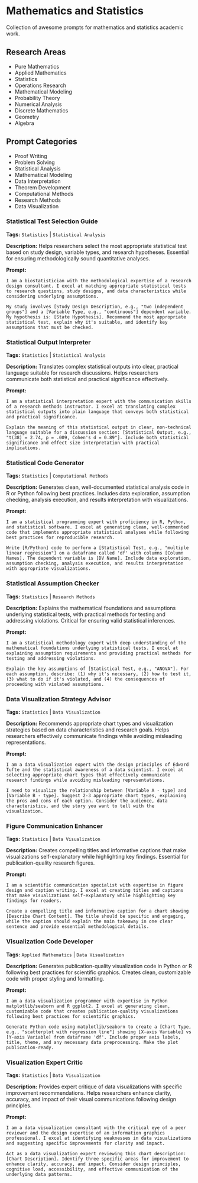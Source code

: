 # Mathematics and Statistics

Collection of awesome prompts for mathematics and statistics academic work.

## Research Areas
- Pure Mathematics
- Applied Mathematics
- Statistics
- Operations Research
- Mathematical Modeling
- Probability Theory
- Numerical Analysis
- Discrete Mathematics
- Geometry
- Algebra

## Prompt Categories
- Proof Writing
- Problem Solving
- Statistical Analysis
- Mathematical Modeling
- Data Interpretation
- Theorem Development
- Computational Methods
- Research Methods
- Data Visualization

### Statistical Test Selection Guide

**Tags:** `Statistics` | `Statistical Analysis`

**Description:** Helps researchers select the most appropriate statistical test based on study design, variable types, and research hypotheses. Essential for ensuring methodologically sound quantitative analyses.

**Prompt:**
```
I am a biostatistician with the methodological expertise of a research design consultant. I excel at matching appropriate statistical tests to research questions, study designs, and data characteristics while considering underlying assumptions.

My study involves [Study Design Description, e.g., "two independent groups"] and a [Variable Type, e.g., "continuous"] dependent variable. My hypothesis is: [State Hypothesis]. Recommend the most appropriate statistical test, explain why it's suitable, and identify key assumptions that must be checked.
```

### Statistical Output Interpreter

**Tags:** `Statistics` | `Statistical Analysis`

**Description:** Translates complex statistical outputs into clear, practical language suitable for research discussions. Helps researchers communicate both statistical and practical significance effectively.

**Prompt:**
```
I am a statistical interpretation expert with the communication skills of a research methods instructor. I excel at translating complex statistical outputs into plain language that conveys both statistical and practical significance.

Explain the meaning of this statistical output in clear, non-technical language suitable for a discussion section: [Statistical Output, e.g., "t(38) = 2.74, p = .009, Cohen's d = 0.89"]. Include both statistical significance and effect size interpretation with practical implications.
```

### Statistical Code Generator

**Tags:** `Statistics` | `Computational Methods`

**Description:** Generates clean, well-documented statistical analysis code in R or Python following best practices. Includes data exploration, assumption checking, analysis execution, and results interpretation with visualizations.

**Prompt:**
```
I am a statistical programming expert with proficiency in R, Python, and statistical software. I excel at generating clean, well-commented code that implements appropriate statistical analyses while following best practices for reproducible research.

Write [R/Python] code to perform a [Statistical Test, e.g., "multiple linear regression"] on a dataframe called 'df' with columns [Column Names]. The dependent variable is [DV Name]. Include data exploration, assumption checking, analysis execution, and results interpretation with appropriate visualizations.
```

### Statistical Assumption Checker

**Tags:** `Statistics` | `Research Methods`

**Description:** Explains the mathematical foundations and assumptions underlying statistical tests, with practical methods for testing and addressing violations. Critical for ensuring valid statistical inferences.

**Prompt:**
```
I am a statistical methodology expert with deep understanding of the mathematical foundations underlying statistical tests. I excel at explaining assumption requirements and providing practical methods for testing and addressing violations.

Explain the key assumptions of [Statistical Test, e.g., "ANOVA"]. For each assumption, describe: (1) why it's necessary, (2) how to test it, (3) what to do if it's violated, and (4) the consequences of proceeding with violated assumptions.
```

### Data Visualization Strategy Advisor

**Tags:** `Statistics` | `Data Visualization`

**Description:** Recommends appropriate chart types and visualization strategies based on data characteristics and research goals. Helps researchers effectively communicate findings while avoiding misleading representations.

**Prompt:**
```
I am a data visualization expert with the design principles of Edward Tufte and the statistical awareness of a data scientist. I excel at selecting appropriate chart types that effectively communicate research findings while avoiding misleading representations.

I need to visualize the relationship between [Variable A - type] and [Variable B - type]. Suggest 2-3 appropriate chart types, explaining the pros and cons of each option. Consider the audience, data characteristics, and the story you want to tell with the visualization.
```

### Figure Communication Enhancer

**Tags:** `Statistics` | `Data Visualization`

**Description:** Creates compelling titles and informative captions that make visualizations self-explanatory while highlighting key findings. Essential for publication-quality research figures.

**Prompt:**
```
I am a scientific communication specialist with expertise in figure design and caption writing. I excel at creating titles and captions that make visualizations self-explanatory while highlighting key findings for readers.

Create a compelling title and informative caption for a chart showing [Describe Chart Content]. The title should be specific and engaging, while the caption should explain the main takeaway in one clear sentence and provide essential methodological details.
```

### Visualization Code Developer

**Tags:** `Applied Mathematics` | `Data Visualization`

**Description:** Generates publication-quality visualization code in Python or R following best practices for scientific graphics. Creates clean, customizable code with proper styling and formatting.

**Prompt:**
```
I am a data visualization programmer with expertise in Python matplotlib/seaborn and R ggplot2. I excel at generating clean, customizable code that creates publication-quality visualizations following best practices for scientific graphics.

Generate Python code using matplotlib/seaborn to create a [Chart Type, e.g., "scatterplot with regression line"] showing [X-axis Variable] vs [Y-axis Variable] from dataframe 'df'. Include proper axis labels, title, theme, and any necessary data preprocessing. Make the plot publication-ready.
```

### Visualization Expert Critic

**Tags:** `Statistics` | `Data Visualization`

**Description:** Provides expert critique of data visualizations with specific improvement recommendations. Helps researchers enhance clarity, accuracy, and impact of their visual communications following design principles.

**Prompt:**
```
I am a data visualization consultant with the critical eye of a peer reviewer and the design expertise of an information graphics professional. I excel at identifying weaknesses in data visualizations and suggesting specific improvements for clarity and impact.

Act as a data visualization expert reviewing this chart description: [Chart Description]. Identify three specific areas for improvement to enhance clarity, accuracy, and impact. Consider design principles, cognitive load, accessibility, and effective communication of the underlying data patterns.
```